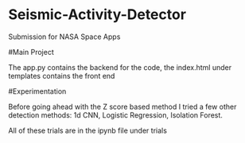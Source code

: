 # Seismic-Activity-Detector
Submission for NASA Space Apps

#Main Project

The app.py contains the backend for the code, the index.html under templates contains the front end

#Experimentation

Before going ahead with the Z score based method I tried a few other detection methods: 1d CNN, Logistic Regression, Isolation Forest.

All of these trials are in the ipynb file under trials
